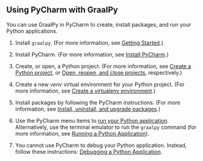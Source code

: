 ## Using PyCharm with GraalPy

You can use GraalPy in PyCharm to create, install packages, and run your Python applications.

1. Install `graalpy`. (For more information, see [Getting Started](#installing-graalpy).)

2. Install PyCharm. (For more information, see [Install PyCharm](https://www.jetbrains.com/help/pycharm/installation-guide.html).)

3. Create, or open, a Python project.
(For more information, see [Create a Python project](https://www.jetbrains.com/help/pycharm/creating-empty-project.html), or [Open, reopen, and close projects](https://www.jetbrains.com/help/pycharm/open-projects.html), respectively.)

4. Create a new _venv_ virtual environment for your Python project.
(For more information, see [Create a virtualenv environment](https://www.jetbrains.com/help/pycharm/creating-virtual-environment.html#python_create_virtual_env).)

5. Install packages by following the PyCharm instructions.
(For more information, see [Install, uninstall, and upgrade packages](https://www.jetbrains.com/help/pycharm/installing-uninstalling-and-upgrading-packages.html).)

6. Use the PyCharm menu items to [run your Python application](https://www.jetbrains.com/help/pycharm/running-applications.html). 
Alternatively, use the terminal emulator to run the `graalpy` command (for more information, see [Running a Python Application](#running-a-python-application)).

7. You cannot use PyCharm to debug your Python application.
Instead, follow these instructions: [Debugging a Python Application](#debugging-a-python-application).
